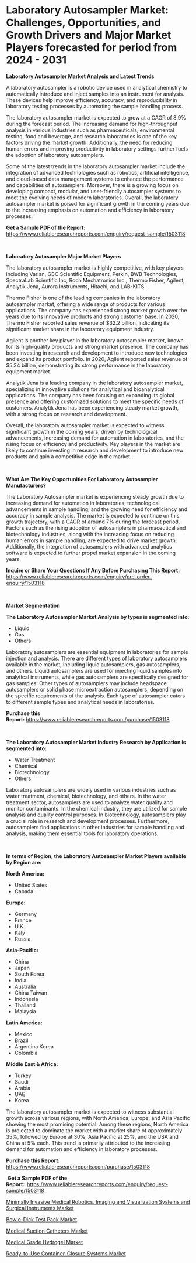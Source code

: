 <p><h1>Laboratory Autosampler Market: Challenges, Opportunities, and Growth Drivers and Major Market Players forecasted for period from 2024 - 2031</h1></p><p><strong>Laboratory Autosampler Market Analysis and Latest Trends</strong></p>
<p><p>A laboratory autosampler is a robotic device used in analytical chemistry to automatically introduce and inject samples into an instrument for analysis. These devices help improve efficiency, accuracy, and reproducibility in laboratory testing processes by automating the sample handling process.</p><p>The laboratory autosampler market is expected to grow at a CAGR of 8.9% during the forecast period. The increasing demand for high-throughput analysis in various industries such as pharmaceuticals, environmental testing, food and beverage, and research laboratories is one of the key factors driving the market growth. Additionally, the need for reducing human errors and improving productivity in laboratory settings further fuels the adoption of laboratory autosamplers.</p><p>Some of the latest trends in the laboratory autosampler market include the integration of advanced technologies such as robotics, artificial intelligence, and cloud-based data management systems to enhance the performance and capabilities of autosamplers. Moreover, there is a growing focus on developing compact, modular, and user-friendly autosampler systems to meet the evolving needs of modern laboratories. Overall, the laboratory autosampler market is poised for significant growth in the coming years due to the increasing emphasis on automation and efficiency in laboratory processes.</p></p>
<p><strong>Get a Sample PDF of the Report:&nbsp;</strong> <a href="https://www.reliableresearchreports.com/enquiry/request-sample/1503118">https://www.reliableresearchreports.com/enquiry/request-sample/1503118</a></p>
<p>&nbsp;</p>
<p><strong>Laboratory Autosampler Major Market Players</strong></p>
<p><p>The laboratory autosampler market is highly competitive, with key players including Varian, GBC Scientific Equipment, Perkin, BWB Technologies, SpectraLab Scientific Inc, Roch Mechatronics Inc., Thermo Fisher, Agilent, Analytik Jena, Aurora Instruments, Hitachi, and LAB-KITS. </p><p>Thermo Fisher is one of the leading companies in the laboratory autosampler market, offering a wide range of products for various applications. The company has experienced strong market growth over the years due to its innovative products and strong customer base. In 2020, Thermo Fisher reported sales revenue of $32.2 billion, indicating its significant market share in the laboratory equipment industry.</p><p>Agilent is another key player in the laboratory autosampler market, known for its high-quality products and strong market presence. The company has been investing in research and development to introduce new technologies and expand its product portfolio. In 2020, Agilent reported sales revenue of $5.34 billion, demonstrating its strong performance in the laboratory equipment market.</p><p>Analytik Jena is a leading company in the laboratory autosampler market, specializing in innovative solutions for analytical and bioanalytical applications. The company has been focusing on expanding its global presence and offering customized solutions to meet the specific needs of customers. Analytik Jena has been experiencing steady market growth, with a strong focus on research and development. </p><p>Overall, the laboratory autosampler market is expected to witness significant growth in the coming years, driven by technological advancements, increasing demand for automation in laboratories, and the rising focus on efficiency and productivity. Key players in the market are likely to continue investing in research and development to introduce new products and gain a competitive edge in the market.</p></p>
<p>&nbsp;</p>
<p><strong>What Are The Key Opportunities For Laboratory Autosampler Manufacturers?</strong></p>
<p><p>The Laboratory Autosampler market is experiencing steady growth due to increasing demand for automation in laboratories, technological advancements in sample handling, and the growing need for efficiency and accuracy in sample analysis. The market is expected to continue on this growth trajectory, with a CAGR of around 7% during the forecast period. Factors such as the rising adoption of autosamplers in pharmaceutical and biotechnology industries, along with the increasing focus on reducing human errors in sample handling, are expected to drive market growth. Additionally, the integration of autosamplers with advanced analytics software is expected to further propel market expansion in the coming years.</p></p>
<p><strong>Inquire or Share Your Questions If Any Before Purchasing This Report:</strong> <a href="https://www.reliableresearchreports.com/enquiry/pre-order-enquiry/1503118">https://www.reliableresearchreports.com/enquiry/pre-order-enquiry/1503118</a></p>
<p>&nbsp;</p>
<p><strong>Market Segmentation</strong></p>
<p><strong>The Laboratory Autosampler Market Analysis by types is segmented into:</strong></p>
<p><ul><li>Liquid</li><li>Gas</li><li>Others</li></ul></p>
<p><p>Laboratory autosamplers are essential equipment in laboratories for sample injection and analysis. There are different types of laboratory autosamplers available in the market, including liquid autosamplers, gas autosamplers, and others. Liquid autosamplers are used for injecting liquid samples into analytical instruments, while gas autosamplers are specifically designed for gas samples. Other types of autosamplers may include headspace autosamplers or solid phase microextraction autosamplers, depending on the specific requirements of the analysis. Each type of autosampler caters to different sample types and analytical needs in laboratories.</p></p>
<p><strong>Purchase this Report:&nbsp;</strong><a href="https://www.reliableresearchreports.com/purchase/1503118">https://www.reliableresearchreports.com/purchase/1503118</a></p>
<p>&nbsp;</p>
<p><strong>The Laboratory Autosampler Market Industry Research by Application is segmented into:</strong></p>
<p><ul><li>Water Treatment</li><li>Chemical</li><li>Biotechnology</li><li>Others</li></ul></p>
<p><p>Laboratory autosamplers are widely used in various industries such as water treatment, chemical, biotechnology, and others. In the water treatment sector, autosamplers are used to analyze water quality and monitor contaminants. In the chemical industry, they are utilized for sample analysis and quality control purposes. In biotechnology, autosamplers play a crucial role in research and development processes. Furthermore, autosamplers find applications in other industries for sample handling and analysis, making them essential tools for laboratory operations.</p></p>
<p>&nbsp;</p>
<p><strong>In terms of Region, the Laboratory Autosampler Market Players available by Region are:</strong></p>
<p>
    <p> <strong> North America: </strong>
        <ul>
            <li>United States</li>
            <li>Canada</li>
        </ul>
        </p> 
    <p> <strong> Europe: </strong>
        <ul>
            <li>Germany</li>
            <li>France</li>
            <li>U.K.</li>
            <li>Italy</li>
            <li>Russia</li>
        </ul>
        </p> 
    <p> <strong> Asia-Pacific: </strong>
        <ul>
            <li>China</li>
            <li>Japan</li>
            <li>South Korea</li>
            <li>India</li>
            <li>Australia</li>
            <li>China Taiwan</li>
            <li>Indonesia</li>
            <li>Thailand</li>
            <li>Malaysia</li>
        </ul>
        </p> 
    <p> <strong> Latin America: </strong>
        <ul>
            <li>Mexico</li>
            <li>Brazil</li>
            <li>Argentina Korea</li>
            <li>Colombia</li>
        </ul>
        </p> 
    <p> <strong> Middle East & Africa: </strong>
        <ul>
            <li>Turkey</li>
            <li>Saudi</li>
            <li>Arabia</li>
            <li>UAE</li>
            <li>Korea</li>
        </ul>
    </p>
    </p>
<p><p>The laboratory autosampler market is expected to witness substantial growth across various regions, with North America, Europe, and Asia Pacific showing the most promising potential. Among these regions, North America is projected to dominate the market with a market share of approximately 35%, followed by Europe at 30%, Asia Pacific at 25%, and the USA and China at 5% each. This trend is primarily attributed to the increasing demand for automation and efficiency in laboratory processes.</p></p>
<p><strong>Purchase this Report: </strong><a href="https://www.reliableresearchreports.com/purchase/1503118">https://www.reliableresearchreports.com/purchase/1503118</a></p>
<p>&nbsp;<strong>Get a Sample PDF of the Report:&nbsp;&nbsp;</strong><a href="https://www.reliableresearchreports.com/enquiry/request-sample/1503118">https://www.reliableresearchreports.com/enquiry/request-sample/1503118</a></p>
<p><strong></strong></p>
<p><p><a href="https://medium.com/p/429c688c3f79/edit">Minimally Invasive Medical Robotics, Imaging and Visualization Systems and Surgical Instruments Market</a></p><p><a href="https://medium.com/p/790ed41a4b38/edit">Bowie-Dick Test Pack Market</a></p><p><a href="https://medium.com/p/6bd690fe7f04/edit">Medical Suction Catheters Market</a></p><p><a href="https://medium.com/p/77b3c3aabd26/edit">Medical Grade Hydrogel Market</a></p><p><a href="https://medium.com/p/04d8aa72e183/edit">Ready-to-Use Container-Closure Systems Market</a></p></p>